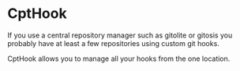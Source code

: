 CptHook
=======

If you use a central repository manager such as gitolite or gitosis you
probably have at least a few repositories using custom git hooks.

CptHook allows you to manage all your hooks from the one location.
